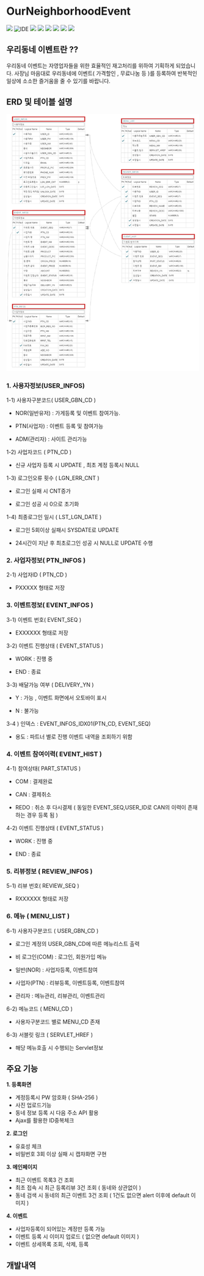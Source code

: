 # OurNeighborhoodEvent

<p>
    <img src="https://img.shields.io/badge/version-1.0.0-rgb(26, 188, 156).svg" />
    <img alt="IDE" src="https://img.shields.io/badge/IDE-Eclipse Jee -rgb(26, 188, 156).svg" />
    <img src="https://img.shields.io/badge/Apache-8.5-green.svg" />
    <img src="https://img.shields.io/badge/spring-4.3.9-green.svg" />
    <img src="https://img.shields.io/badge/java-1.8-blue.svg" />  
    <img src="https://img.shields.io/badge/Mybatis-3.2.2-rgb(243, 156, 18).svg" />
    <img src="https://img.shields.io/badge/Oracle11g -rgb(243, 156, 18).svg" />
    <img src="https://img.shields.io/badge/bootstrap 4.3.7 -rgb(255, 204, 000).svg" />
</p>

## 우리동네 이벤트란 ??  

우리동네 이벤트는 자영업자들을 위한 효율적인 재고처리를 위하여 기획하게 되었습니다.
사장님 마음대로 우리동네에 이벤트( 가격할인 , 무료나눔 등 )를 등록하여 반복적인 일상에 소소한 즐거움을 줄 수 있기를 바랍니다.

  
## ERD 및 테이블 설명

![erd](./readmeSource/erd.png)


### 1. 사용자정보(USER_INFOS)


1-1) 사용자구분코드( USER_GBN_CD )


- NOR(일반유저) : 가게등록 및 이벤트 참여가능.


- PTN(사업자) : 이벤트 등록 및 참여가능


- ADM(관리자) : 사이트 관리가능


1-2) 사업자코드 ( PTN_CD )


- 신규 사업자 등록 시 UPDATE , 최초 계정 등록시 NULL


1-3) 로그인오류 횟수 ( LGN_ERR_CNT )


- 로그인 실패 시 CNT증가


- 로그인 성공 시 0으로 초기화


1-4) 최종로그인 일시 ( LST_LGN_DATE )


- 로그인 5회이상 실패시 SYSDATE로 UPDATE


- 24시간이 지난 후 최초로그인 성공 시 NULL로 UPDATE 수행


### 2. 사업자정보( PTN_INFOS )


2-1) 사업자ID ( PTN_CD )


- PXXXXX 형태로 저장


### 3. 이벤트정보( EVENT_INFOS )


3-1) 이벤트 번호( EVENT_SEQ )


- EXXXXXX 형태로 저장


3-2) 이벤트 진행상태 ( EVENT_STATUS )

- WORK : 진행 중


- END : 종료


3-3) 배달가능 여부 ( DELIVERY_YN )


- Y : 가능 , 이벤트 화면에서 오토바이 표시


- N : 불가능


3-4 ) 인덱스 : EVENT_INFOS_IDX01(PTN_CD, EVENT_SEQ)


- 용도 : 파트너 별로 진행 이벤트 내역을 조회하기 위함


### 4. 이벤트 참여이력( EVENT_HIST )


4-1) 참여상태( PART_STATUS )


- COM : 결제완료


- CAN : 결제취소


- REDO : 취소 후 다시결제 ( 동일한 EVENT_SEQ,USER_ID로 CAN의 이력이 존재하는 경우 등록 됨 )


4-2) 이벤트 진행상태 ( EVENT_STATUS )


- WORK : 진행 중


- END : 종료


### 5. 리뷰정보 ( REVIEW_INFOS )


5-1) 리뷰 번호( REVIEW_SEQ )


- RXXXXXX 형태로 저장


### 6. 메뉴 ( MENU_LIST )


6-1) 사용자구분코드 ( USER_GBN_CD )


- 로그인 계정의 USER_GBN_CD에 따른 메뉴리스트 출력


- 비 로그인(COM) : 로그인, 회원가입 메뉴


- 일반(NOR) : 사업자등록, 이벤트참여


- 사업자(PTN) : 리뷰등록, 이벤트등록, 이벤트참여


- 관리자 : 메뉴관리, 리뷰관리, 이벤트관리


6-2) 메뉴코드 ( MENU_CD )


- 사용자구분코드 별로 MENU_CD 존재


6-3) 서블릿 링크 ( SERVLET_HREF )


- 해당 메뉴호출 시 수행되는 Servlet정보



## 주요 기능

**1. 등록화면**

- 계정등록시 PW 암호화 ( SHA-256 )
- 사진 업로드기능
- 동네 정보 등록 시 다음 주소 API 활용
- Ajax를 활용한 ID중복체크

**2. 로그인**  

- 유효성 체크
- 비밀번호 3회 이상 실패 시 캡챠화면 구현

**3. 메인페이지**  

- 최근 이벤트 목록3 건 조회
- 최초 접속 시 최근 등록리뷰 3건 조회 ( 동네와 상관없이 )
- 동네 검색 시 동네의 최근 이벤트 3건 조회 ( 1건도 없으면 alert 이후에 default 이미지 )  

**4. 이벤트**  

- 사업자등록이 되어있는 계정만 등록 가능
- 이벤트 등록 시 이미지 업로드 ( 없으면 default 이미지 )
- 이벤트 상세목록 조회, 삭제, 등록  

## 개발내역

